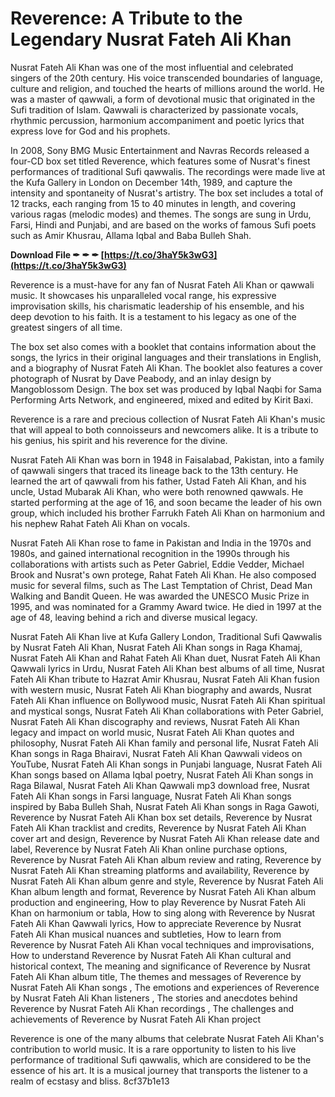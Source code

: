 
 
# Reverence: A Tribute to the Legendary Nusrat Fateh Ali Khan
 
Nusrat Fateh Ali Khan was one of the most influential and celebrated singers of the 20th century. His voice transcended boundaries of language, culture and religion, and touched the hearts of millions around the world. He was a master of qawwali, a form of devotional music that originated in the Sufi tradition of Islam. Qawwali is characterized by passionate vocals, rhythmic percussion, harmonium accompaniment and poetic lyrics that express love for God and his prophets.
 
In 2008, Sony BMG Music Entertainment and Navras Records released a four-CD box set titled Reverence, which features some of Nusrat's finest performances of traditional Sufi qawwalis. The recordings were made live at the Kufa Gallery in London on December 14th, 1989, and capture the intensity and spontaneity of Nusrat's artistry. The box set includes a total of 12 tracks, each ranging from 15 to 40 minutes in length, and covering various ragas (melodic modes) and themes. The songs are sung in Urdu, Farsi, Hindi and Punjabi, and are based on the works of famous Sufi poets such as Amir Khusrau, Allama Iqbal and Baba Bulleh Shah.
 
**Download File ✒ ✒ ✒ [https://t.co/3haY5k3wG3](https://t.co/3haY5k3wG3)**


 
Reverence is a must-have for any fan of Nusrat Fateh Ali Khan or qawwali music. It showcases his unparalleled vocal range, his expressive improvisation skills, his charismatic leadership of his ensemble, and his deep devotion to his faith. It is a testament to his legacy as one of the greatest singers of all time.
  
The box set also comes with a booklet that contains information about the songs, the lyrics in their original languages and their translations in English, and a biography of Nusrat Fateh Ali Khan. The booklet also features a cover photograph of Nusrat by Dave Peabody, and an inlay design by Mangoblossom Design. The box set was produced by Iqbal Naqbi for Sama Performing Arts Network, and engineered, mixed and edited by Kirit Baxi.
 
Reverence is a rare and precious collection of Nusrat Fateh Ali Khan's music that will appeal to both connoisseurs and newcomers alike. It is a tribute to his genius, his spirit and his reverence for the divine.
  
Nusrat Fateh Ali Khan was born in 1948 in Faisalabad, Pakistan, into a family of qawwali singers that traced its lineage back to the 13th century. He learned the art of qawwali from his father, Ustad Fateh Ali Khan, and his uncle, Ustad Mubarak Ali Khan, who were both renowned qawwals. He started performing at the age of 16, and soon became the leader of his own group, which included his brother Farrukh Fateh Ali Khan on harmonium and his nephew Rahat Fateh Ali Khan on vocals.
 
Nusrat Fateh Ali Khan rose to fame in Pakistan and India in the 1970s and 1980s, and gained international recognition in the 1990s through his collaborations with artists such as Peter Gabriel, Eddie Vedder, Michael Brook and Nusrat's own protege, Rahat Fateh Ali Khan. He also composed music for several films, such as The Last Temptation of Christ, Dead Man Walking and Bandit Queen. He was awarded the UNESCO Music Prize in 1995, and was nominated for a Grammy Award twice. He died in 1997 at the age of 48, leaving behind a rich and diverse musical legacy.
 
Nusrat Fateh Ali Khan live at Kufa Gallery London,  Traditional Sufi Qawwalis by Nusrat Fateh Ali Khan,  Nusrat Fateh Ali Khan songs in Raga Khamaj,  Nusrat Fateh Ali Khan and Rahat Fateh Ali Khan duet,  Nusrat Fateh Ali Khan Qawwali lyrics in Urdu,  Nusrat Fateh Ali Khan best albums of all time,  Nusrat Fateh Ali Khan tribute to Hazrat Amir Khusrau,  Nusrat Fateh Ali Khan fusion with western music,  Nusrat Fateh Ali Khan biography and awards,  Nusrat Fateh Ali Khan influence on Bollywood music,  Nusrat Fateh Ali Khan spiritual and mystical songs,  Nusrat Fateh Ali Khan collaborations with Peter Gabriel,  Nusrat Fateh Ali Khan discography and reviews,  Nusrat Fateh Ali Khan legacy and impact on world music,  Nusrat Fateh Ali Khan quotes and philosophy,  Nusrat Fateh Ali Khan family and personal life,  Nusrat Fateh Ali Khan songs in Raga Bhairavi,  Nusrat Fateh Ali Khan Qawwali videos on YouTube,  Nusrat Fateh Ali Khan songs in Punjabi language,  Nusrat Fateh Ali Khan songs based on Allama Iqbal poetry,  Nusrat Fateh Ali Khan songs in Raga Bilawal,  Nusrat Fateh Ali Khan Qawwali mp3 download free,  Nusrat Fateh Ali Khan songs in Farsi language,  Nusrat Fateh Ali Khan songs inspired by Baba Bulleh Shah,  Nusrat Fateh Ali Khan songs in Raga Gawoti,  Reverence by Nusrat Fateh Ali Khan box set details,  Reverence by Nusrat Fateh Ali Khan tracklist and credits,  Reverence by Nusrat Fateh Ali Khan cover art and design,  Reverence by Nusrat Fateh Ali Khan release date and label,  Reverence by Nusrat Fateh Ali Khan online purchase options,  Reverence by Nusrat Fateh Ali Khan album review and rating,  Reverence by Nusrat Fateh Ali Khan streaming platforms and availability,  Reverence by Nusrat Fateh Ali Khan album genre and style,  Reverence by Nusrat Fateh Ali Khan album length and format,  Reverence by Nusrat Fateh Ali Khan album production and engineering,  How to play Reverence by Nusrat Fateh Ali Khan on harmonium or tabla,  How to sing along with Reverence by Nusrat Fateh Ali Khan Qawwali lyrics,  How to appreciate Reverence by Nusrat Fateh Ali Khan musical nuances and subtleties,  How to learn from Reverence by Nusrat Fateh Ali Khan vocal techniques and improvisations,  How to understand Reverence by Nusrat Fateh Ali Khan cultural and historical context,  The meaning and significance of Reverence by Nusrat Fateh Ali Khan album title,  The themes and messages of Reverence by Nusrat Fateh Ali Khan songs ,  The emotions and experiences of Reverence by Nusrat Fateh Ali Khan listeners ,  The stories and anecdotes behind Reverence by Nusrat Fateh Ali Khan recordings ,  The challenges and achievements of Reverence by Nusrat Fateh Ali Khan project
 
Reverence is one of the many albums that celebrate Nusrat Fateh Ali Khan's contribution to world music. It is a rare opportunity to listen to his live performance of traditional Sufi qawwalis, which are considered to be the essence of his art. It is a musical journey that transports the listener to a realm of ecstasy and bliss.
 8cf37b1e13
 
